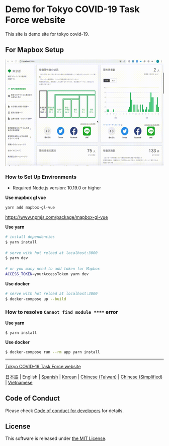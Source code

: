 # Demo for Tokyo COVID-19 Task Force website

This site is demo site for tokyo covid-19.


## For Mapbox Setup

![](./assets/covid19-video.gif)

### How to Set Up Environments

- Required Node.js version: 10.19.0 or higher

**Use mapbox gl vue**
``` bash
yarn add mapbox-gl-vue
```

https://www.npmjs.com/package/mapbox-gl-vue


**Use yarn**
``` bash
# install dependencies
$ yarn install

# serve with hot reload at localhost:3000
$ yarn dev

# or you many need to add token for Mapbox
ACCESS_TOKEN=yourAccessToken yarn dev
```

**Use docker**
```bash
# serve with hot reload at localhost:3000
$ docker-compose up --build
```

### How to resolve `Cannot find module ****` error

**Use yarn**
```
$ yarn install
```

**Use docker**
```bash
$ docker-compose run --rm app yarn install
```

---

[Tokyo COVID-19 Task Force website](https://stopcovid19.metro.tokyo.lg.jp/)

[日本語](./README.md) | English | [Spanish](./README_ES.md) | [Korean](./README_KO.md) | [Chinese (Taiwan)](./README_ZH_TW.md) | [Chinese (Simplified)](./README_ZH_CN.md) | [Vietnamese](./README_VI.md)


## Code of Conduct

Please check [Code of conduct for developers](./.github/CODE_OF_CONDUCT_EN.md) for details.

## License
This software is released under [the MIT License](./LICENSE.txt).
